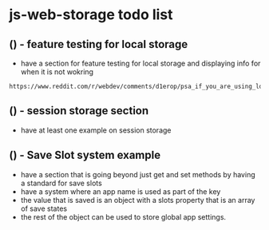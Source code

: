 # js-web-storage todo list

## () - feature testing for local storage
* have a section for feature testing for local storage and displaying info for when it is not wokring
```
https://www.reddit.com/r/webdev/comments/d1erop/psa_if_you_are_using_localstorage_or/
```

## () - session storage section
* have at least one example on session storage

## () - Save Slot system example
* have a section that is going beyond just get and set methods by having a standard for save slots
* have a system where an app name is used as part of the key
* the value that is saved is an object with a slots property that is an array of save states
* the rest of the object can be used to store global app settings.
